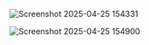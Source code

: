 ![Screenshot 2025-04-25 154331](https://github.com/user-attachments/assets/fef9ccc6-fc39-45b7-9df6-e75dd9b7de08)

![Screenshot 2025-04-25 154900](https://github.com/user-attachments/assets/c54e9836-6c70-4099-8bd3-1f5a5587f53a)


